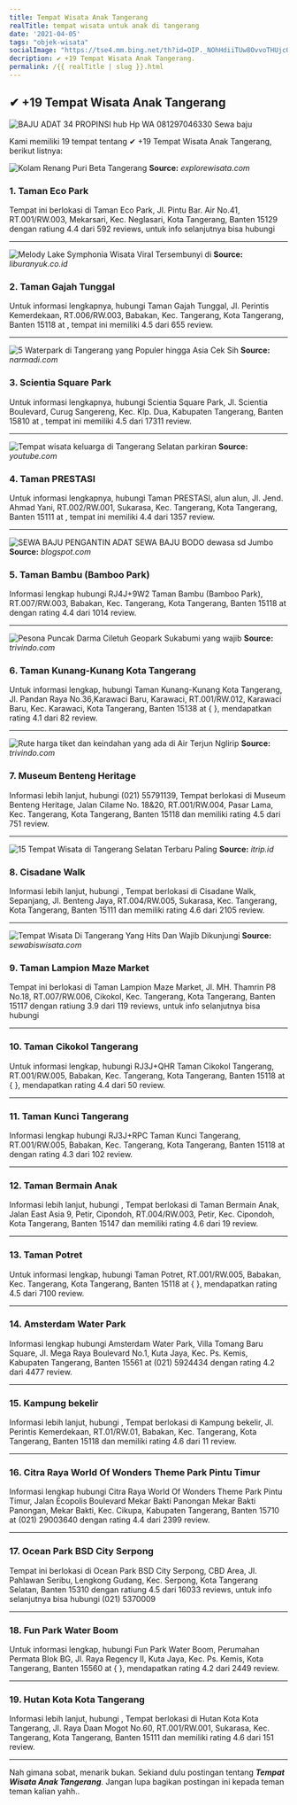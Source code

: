 ```yaml
---
title: Tempat Wisata Anak Tangerang
realTitle: tempat wisata untuk anak di tangerang
date: '2021-04-05'
tags: "objek-wisata"
socialImage: "https://tse4.mm.bing.net/th?id=OIP._NOhHdiiTUw8OvvoTHUjcQHaHa&amp;pid=15.1"
decription: ✔ +19 Tempat Wisata Anak Tangerang.
permalink: /{{ realTitle | slug }}.html
---
```


## ✔ +19 Tempat Wisata Anak Tangerang

![BAJU ADAT 34 PROPINSI hub Hp  WA 081297046330 Sewa baju ](https://1.bp.blogspot.com/--iIbpc5i3m8/XsCU96JuU1I/AAAAAAAAi7k/HYyMQj8d_BIIqcOX-UHBxdRW7wLcBf22wCLcBGAsYHQ/s640/IMG-20200517-WA0007.jpg)



Kami memiliki 19 tempat tentang ✔ +19 Tempat Wisata Anak Tangerang, berikut listnya:



![Kolam Renang Puri Beta Tangerang](https://tse4.mm.bing.net/th?id=OIP.x7h-gX8kMXu-kWi3gOsqZgHaFC&amp;pid=15.1)
**Source:** _explorewisata.com_


### 1. Taman Eco Park



Tempat ini berlokasi di Taman Eco Park, Jl. Pintu Bar. Air No.41, RT.001/RW.003, Mekarsari, Kec. Neglasari, Kota Tangerang, Banten 15129 dengan ratiung 4.4 dari 592 reviews, untuk info selanjutnya bisa hubungi 

---


![Melody Lake Symphonia Wisata Viral Tersembunyi di ](https://tse1.mm.bing.net/th?id=OIP.LFheybsIs9X1zrialCqm6wHaJP&amp;pid=15.1)
**Source:** _liburanyuk.co.id_


### 2. Taman Gajah Tunggal



Untuk informasi lengkapnya, hubungi Taman Gajah Tunggal, Jl. Perintis Kemerdekaan, RT.006/RW.003, Babakan, Kec. Tangerang, Kota Tangerang, Banten 15118 at , tempat ini memiliki 4.5 dari 655 review.

---


![5 Waterpark di Tangerang yang Populer hingga Asia Cek Sih](https://tse4.mm.bing.net/th?id=OIP.m3CBKm0rJjHeDa4gWbJqLgHaEI&amp;pid=15.1)
**Source:** _narmadi.com_


### 3. Scientia Square Park



Untuk informasi lengkapnya, hubungi Scientia Square Park, Jl. Scientia Boulevard, Curug Sangereng, Kec. Klp. Dua, Kabupaten Tangerang, Banten 15810 at , tempat ini memiliki 4.5 dari 17311 review.

---


![Tempat wisata keluarga di Tangerang Selatan  parkiran ](https://tse2.mm.bing.net/th?id=OIP.6U9VCsMQn4lfL92uBmzs7wHaEK&amp;pid=15.1)
**Source:** _youtube.com_


### 4. Taman PRESTASI



Untuk informasi lengkapnya, hubungi Taman PRESTASI, alun alun, Jl. Jend. Ahmad Yani, RT.002/RW.001, Sukarasa, Kec. Tangerang, Kota Tangerang, Banten 15111 at , tempat ini memiliki 4.4 dari 1357 review.

---


![SEWA BAJU PENGANTIN ADAT SEWA BAJU BODO dewasa sd Jumbo ](https://tse2.mm.bing.net/th?id=OIP.RJcAR4rw6LeYSJGaYODllwHaD4&amp;pid=15.1)
**Source:** _blogspot.com_


### 5. Taman Bambu (Bamboo Park)



Informasi lengkap hubungi RJ4J+9W2 Taman Bambu (Bamboo Park), RT.007/RW.003, Babakan, Kec. Tangerang, Kota Tangerang, Banten 15118 at  dengan rating 4.4 dari 1014 review.

---


![Pesona Puncak Darma Ciletuh Geopark Sukabumi yang wajib ](https://tse3.mm.bing.net/th?id=OIP.oyxLL4pJjSkpL4QU6mmMlAHaEU&amp;pid=15.1)
**Source:** _trivindo.com_


### 6. Taman Kunang-Kunang Kota Tangerang



Untuk informasi lengkap, hubungi Taman Kunang-Kunang Kota Tangerang, Jl. Pandan Raya No.36,Karawaci Baru, Karawaci, RT.001/RW.012, Karawaci Baru, Kec. Karawaci, Kota Tangerang, Banten 15138 at {  }, mendapatkan rating 4.1 dari 82 review.

---


![Rute harga tiket dan keindahan yang ada di Air Terjun Nglirip](https://tse1.mm.bing.net/th?id=OIP.UA4DqMilQJ8diLOi7-9HNAHaFj&amp;pid=15.1)
**Source:** _trivindo.com_


### 7. Museum Benteng Heritage



Informasi lebih lanjut, hubungi (021) 55791139, Tempat berlokasi di Museum Benteng Heritage, Jalan Cilame No. 18&amp;20, RT.001/RW.004, Pasar Lama, Kec. Tangerang, Kota Tangerang, Banten 15118 dan memiliki rating 4.5 dari 751 review.

---


![15 Tempat Wisata di Tangerang Selatan Terbaru  Paling ](https://tse1.mm.bing.net/th?id=OIP.evsxPdi9D4MMxGwCdaqfQQHaEc&amp;pid=15.1)
**Source:** _itrip.id_


### 8. Cisadane Walk



Informasi lebih lanjut, hubungi , Tempat berlokasi di Cisadane Walk, Sepanjang, Jl. Benteng Jaya, RT.004/RW.005, Sukarasa, Kec. Tangerang, Kota Tangerang, Banten 15111 dan memiliki rating 4.6 dari 2105 review.

---


![Tempat Wisata Di Tangerang Yang Hits Dan Wajib Dikunjungi](https://tse4.mm.bing.net/th?id=OIP.MwMf3IbWYZ_e_pHNwpkVngHaE-&amp;pid=15.1)
**Source:** _sewabiswisata.com_


### 9. Taman Lampion Maze Market



Tempat ini berlokasi di Taman Lampion Maze Market, Jl. MH. Thamrin P8 No.18, RT.007/RW.006, Cikokol, Kec. Tangerang, Kota Tangerang, Banten 15117 dengan ratiung 3.9 dari 119 reviews, untuk info selanjutnya bisa hubungi 

---


### 10. Taman Cikokol Tangerang



Untuk informasi lengkap, hubungi RJ3J+QHR Taman Cikokol Tangerang, RT.001/RW.005, Babakan, Kec. Tangerang, Kota Tangerang, Banten 15118 at {  }, mendapatkan rating 4.4 dari 50 review.

---


### 11. Taman Kunci Tangerang



Informasi lengkap hubungi RJ3J+RPC Taman Kunci Tangerang, RT.001/RW.005, Babakan, Kec. Tangerang, Kota Tangerang, Banten 15118 at  dengan rating 4.3 dari 102 review.

---


### 12. Taman Bermain Anak



Informasi lebih lanjut, hubungi , Tempat berlokasi di Taman Bermain Anak, Jalan East Asia 9, Petir, Cipondoh, RT.004/RW.003, Petir, Kec. Cipondoh, Kota Tangerang, Banten 15147 dan memiliki rating 4.6 dari 19 review.

---


### 13. Taman Potret



Untuk informasi lengkap, hubungi Taman Potret, RT.001/RW.005, Babakan, Kec. Tangerang, Kota Tangerang, Banten 15118 at {  }, mendapatkan rating 4.5 dari 7100 review.

---


### 14. Amsterdam Water Park



Informasi lengkap hubungi Amsterdam Water Park, Villa Tomang Baru Square, Jl. Mega Raya Boulevard No.1, Kuta Jaya, Kec. Ps. Kemis, Kabupaten Tangerang, Banten 15561 at (021) 5924434 dengan rating 4.2 dari 4477 review.

---


### 15. Kampung bekelir



Informasi lebih lanjut, hubungi , Tempat berlokasi di Kampung bekelir, Jl. Perintis Kemerdekaan, RT.01/RW.01, Babakan, Kec. Tangerang, Kota Tangerang, Banten 15118 dan memiliki rating 4.6 dari 11 review.

---


### 16. Citra Raya World Of Wonders Theme Park Pintu Timur



Informasi lengkap hubungi Citra Raya World Of Wonders Theme Park Pintu Timur, Jalan Ecopolis Boulevard Mekar Bakti Panongan Mekar Bakti Panongan, Mekar Bakti, Kec. Cikupa, Kabupaten Tangerang, Banten 15710 at (021) 29003640 dengan rating 4.4 dari 2399 review.

---


### 17. Ocean Park BSD City Serpong



Tempat ini berlokasi di Ocean Park BSD City Serpong, CBD Area, Jl. Pahlawan Seribu, Lengkong Gudang, Kec. Serpong, Kota Tangerang Selatan, Banten 15310 dengan ratiung 4.5 dari 16033 reviews, untuk info selanjutnya bisa hubungi (021) 5370009

---


### 18. Fun Park Water Boom



Untuk informasi lengkap, hubungi Fun Park Water Boom, Perumahan Permata Blok BG, Jl. Raya Regency II, Kuta Jaya, Kec. Ps. Kemis, Kota Tangerang, Banten 15560 at {  }, mendapatkan rating 4.2 dari 2449 review.

---


### 19. Hutan Kota Kota Tangerang



Informasi lebih lanjut, hubungi , Tempat berlokasi di Hutan Kota Kota Tangerang, Jl. Raya Daan Mogot No.60, RT.001/RW.001, Sukarasa, Kec. Tangerang, Kota Tangerang, Banten 15111 dan memiliki rating 4.6 dari 151 review.

---









Nah gimana sobat, menarik bukan. Sekiand dulu postingan tentang ***Tempat Wisata Anak Tangerang***. Jangan lupa bagikan postingan ini kepada teman teman kalian yahh..
